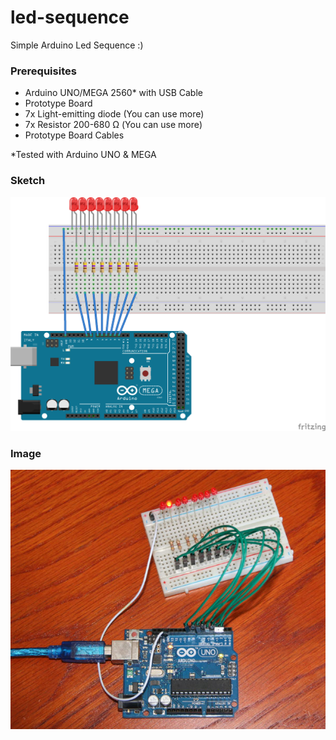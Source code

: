# led-sequence
Simple Arduino Led Sequence :)

### Prerequisites

- Arduino UNO/MEGA 2560* with USB Cable
- Prototype Board
- 7x Light-emitting diode (You can use more)
- 7x Resistor 200-680 Ω (You can use more)
- Prototype Board Cables

*Tested with Arduino UNO & MEGA 

### Sketch

![Sketch](https://raw.githubusercontent.com/xxczaki/led-sequence/master/sketch.png)

### Image

![Image](https://raw.githubusercontent.com/xxczaki/led-sequence/master/image.jpg)
